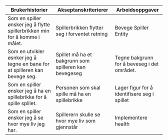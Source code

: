 | Brukerhistorier                                                              | Akseptanskriterierer                                    | Arbeidsoppgaver                               |  
| -----------------------------------------------------------------------------| --------------------------------------------------------|-----------------------------------------------|
| Som en spiller ønsker jeg å flytte spillerbrikken min for å komme i målet.   | Spillerbrikken flytter seg i forventet retning          | Bevege Spiller Entity                         |
| Som en utvikler øsnker jeg å tegne en bane for at spilleren kan bevege seg.  | Spillet må ha et bakgrunn som spilleren kan bevegeseg   | Tegne bakgrunn for å beveseg i det området.   |
| Som en spiller ønsker jeg å ha en spillebrikke for å spille spillet.         | Personen som skal spille må ha en spillebrikke          | Lager figur for å identifisere seg i spillet  |
| Som en spiller ønsker jeg å se hvor mye liv jeg har.                         | Spillerern skulle se hvor mye liv som gjennstår         | Implementere health
                                                                                             


